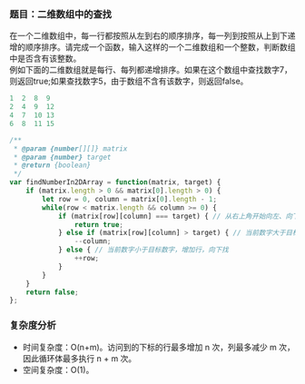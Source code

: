 ### 题目：二维数组中的查找
在一个二维数组中，每一行都按照从左到右的顺序排序，每一列到按照从上到下递增的顺序排序。请完成一个函数，输入这样的一个二维数组和一个整数，判断数组中是否含有该整数。   
例如下面的二维数组就是每行、每列都递增排序。如果在这个数组中查找数字7，则返回true;如果查找数字5，由于数组不含有该数字，则返回false。
```js
1  2  8  9
2  4  9  12
4  7  10 13
6  8  11 15
```
```js
/**
 * @param {number[][]} matrix
 * @param {number} target
 * @return {boolean}
 */
var findNumberIn2DArray = function(matrix, target) {
    if (matrix.length > 0 && matrix[0].length > 0) {
        let row = 0, column = matrix[0].length - 1;
        while(row < matrix.length && column >= 0) {
            if (matrix[row][column] === target) { // 从右上角开始向左、向下寻找数字
                return true;
            } else if (matrix[row][column] > target) { // 当前数字大于目标数字，减少列向左找
                --column;
            } else { // 当前数字小于目标数字，增加行，向下找
                ++row;
            }
        } 
    }
    return false;
};
```
### 复杂度分析
- 时间复杂度：O(n+m)。访问到的下标的行最多增加 n 次，列最多减少 m 次，因此循环体最多执行 n + m 次。
- 空间复杂度：O(1)。
